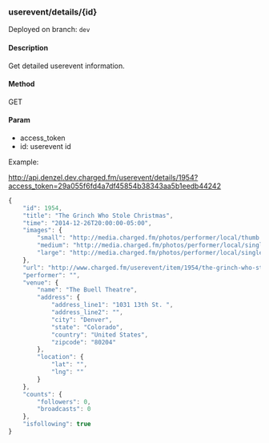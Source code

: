 ### **userevent/details/{id}**

Deployed on branch: `dev`

#### **Description**

Get detailed userevent information.

#### **Method**

GET

#### **Param**

- access_token
- id: userevent id

Example:

http://api.denzel.dev.charged.fm/userevent/details/1954?access_token=29a055f6fd4a7df45854b38343aa5b1eedb44242

```javascript
{
    "id": 1954,
    "title": "The Grinch Who Stole Christmas",
    "time": "2014-12-26T20:00:00-05:00",
    "images": {
        "small": "http://media.charged.fm/photos/performer/local/thumb.jpg",
        "medium": "http://media.charged.fm/photos/performer/local/single.jpg",
        "large": "http://media.charged.fm/photos/performer/local/single.jpg"
    },
    "url": "http://www.charged.fm/userevent/item/1954/the-grinch-who-stole-christmas",
    "performer": "",
    "venue": {
        "name": "The Buell Theatre",
        "address": {
            "address_line1": "1031 13th St. ",
            "address_line2": "",
            "city": "Denver",
            "state": "Colorado",
            "country": "United States",
            "zipcode": "80204"
        },
        "location": {
            "lat": "",
            "lng": ""
        }
    },
    "counts": {
        "followers": 0,
        "broadcasts": 0
    },
    "isfollowing": true
}
```
